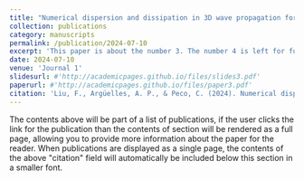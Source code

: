```yaml
---
title: "Numerical dispersion and dissipation in 3D wave propagation for polycrystalline homogenization"
collection: publications
category: manuscripts
permalink: /publication/2024-07-10
excerpt: 'This paper is about the number 3. The number 4 is left for future work.'
date: 2024-07-10
venue: 'Journal 1'
slidesurl: #'http://academicpages.github.io/files/slides3.pdf'
paperurl: #'http://academicpages.github.io/files/paper3.pdf'
citation: 'Liu, F., Argüelles, A. P., & Peco, C. (2024). Numerical dispersion and dissipation in 3D wave propagation for polycrystalline homogenization. Finite Elements in Analysis and Design, 240, 104212.'
---
```


The contents above will be part of a list of publications, if the user clicks the link for the publication than the contents of section will be rendered as a full page, allowing you to provide more information about the paper for the reader. When publications are displayed as a single page, the contents of the above "citation" field will automatically be included below this section in a smaller font.